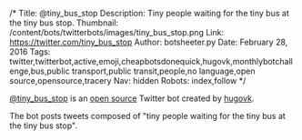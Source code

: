 /*
Title: @tiny_bus_stop
Description: Tiny people waiting for the tiny bus at the tiny bus stop.
Thumbnail: /content/bots/twitterbots/images/tiny_bus_stop.png
Link: https://twitter.com/tiny_bus_stop
Author: botsheeter.py
Date: February 28, 2016
Tags: twitter,twitterbot,active,emoji,cheapbotsdonequick,hugovk,monthlybotchallenge,bus,public transport,public transit,people,no language,open source,opensource,tracery
Nav: hidden
Robots: index,follow
*/

[@tiny_bus_stop](https://twitter.com/tiny_bus_stop) is an [open source](https://github.com/hugovk/cheapbotsdonequick) Twitter bot created by [hugovk](https://twitter.com/hugovk). 

The bot posts tweets composed of "tiny people waiting for the tiny bus at the tiny bus stop".
